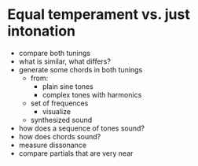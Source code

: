 # Equal temperament vs. just intonation

- compare both tunings
- what is similar, what differs?
- generate some chords in both tunings
    - from:
        - plain sine tones
        - complex tones with harmonics
    - set of frequences
        - visualize
    - synthesized sound
- how does a sequence of tones sound?
- how does chords sound?
- measure dissonance
- compare partials that are very near
